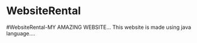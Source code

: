 # WebsiteRental

#WebsiteRental-MY AMAZING WEBSITE...
 This website is made using java language....
